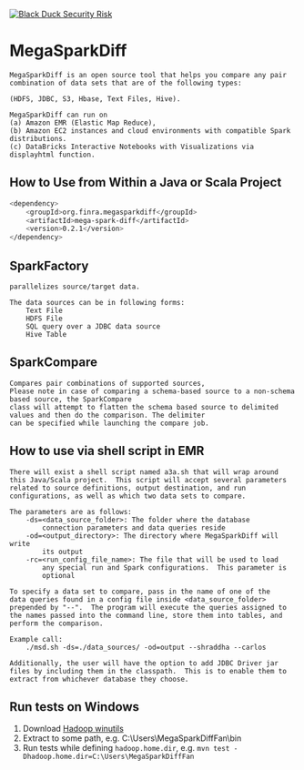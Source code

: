 [![Black Duck Security Risk](https://copilot.blackducksoftware.com/github/repos/FINRAOS/MegaSparkDiff/branches/master/badge-risk.svg)](https://copilot.blackducksoftware.com/github/repos/FINRAOS/MegaSparkDiff/branches/master)

<h1>MegaSparkDiff</h1>
    
    MegaSparkDiff is an open source tool that helps you compare any pair
    combination of data sets that are of the following types: 

    (HDFS, JDBC, S3, Hbase, Text Files, Hive). 
    
    MegaSparkDiff can run on 
    (a) Amazon EMR (Elastic Map Reduce),
    (b) Amazon EC2 instances and cloud environments with compatible Spark distributions.
    (c) DataBricks Interactive Notebooks with Visualizations via displayhtml function.

How to Use from Within a Java or Scala Project
----------------------------------------------
```sh
<dependency>
    <groupId>org.finra.megasparkdiff</groupId>
    <artifactId>mega-spark-diff</artifactId>
    <version>0.2.1</version>
</dependency>
```

SparkFactory
-----------
    parallelizes source/target data.

    The data sources can be in following forms:
        Text File
        HDFS File
        SQL query over a JDBC data source
        Hive Table

SparkCompare
------------
    Compares pair combinations of supported sources,
    Please note in case of comparing a schema-based source to a non-schema based source, the SparkCompare
    class will attempt to flatten the schema based source to delimited values and then do the comparison. The delimiter
    can be specified while launching the compare job.

How to use via shell script in EMR
----------------------------------
    There will exist a shell script named a3a.sh that will wrap around
    this Java/Scala project.  This script will accept several parameters
    related to source definitions, output destination, and run
    configurations, as well as which two data sets to compare.
    
    The parameters are as follows:
        -ds=<data_source_folder>: The folder where the database
            connection parameters and data queries reside
        -od=<output_directory>: The directory where MegaSparkDiff will write
            its output
        -rc=<run_config_file_name>: The file that will be used to load
            any special run and Spark configurations.  This parameter is
            optional
            
    To specify a data set to compare, pass in the name of one of the
    data queries found in a config file inside <data_source_folder>
    prepended by "--".  The program will execute the queries assigned to
    the names passed into the command line, store them into tables, and
    perform the comparison.
    
    Example call:
        ./msd.sh -ds=./data_sources/ -od=output --shraddha --carlos
        
    Additionally, the user will have the option to add JDBC Driver jar
    files by including them in the classpath.  This is to enable them to
    extract from whichever database they choose.
    
Run tests on Windows
------------
1. Download [Hadoop winutils](https://github.com/steveloughran/winutils)
1. Extract to some path, e.g. C:\Users\MegaSparkDiffFan\bin
1. Run tests while defining `hadoop.home.dir`, e.g. `mvn test -Dhadoop.home.dir=C:\Users\MegaSparkDiffFan`
